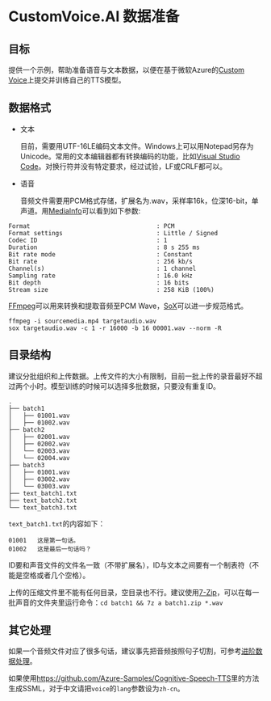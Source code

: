 # CustomVoice.AI 数据准备

## 目标

提供一个示例，帮助准备语音与文本数据，以便在基于微软Azure的[Custom Voice](https://customvoice.ai)上提交并训练自己的TTS模型。

## 数据格式

* 文本

  目前，需要用UTF-16LE编码文本文件。Windows上可以用Notepad另存为Unicode。常用的文本编辑器都有转换编码的功能，比如[Visual Studio Code](https://code.visualstudio.com)。对换行符并没有特定要求，经过试验，LF或CRLF都可以。

* 语音

  音频文件需要用PCM格式存储，扩展名为.wav，采样率16k，位深16-bit，单声道。用[MediaInfo](https://mediaarea.net/en/MediaInfo)可以看到如下参数:

```text
Format                                   : PCM
Format settings                          : Little / Signed
Codec ID                                 : 1
Duration                                 : 8 s 255 ms
Bit rate mode                            : Constant
Bit rate                                 : 256 kb/s
Channel(s)                               : 1 channel
Sampling rate                            : 16.0 kHz
Bit depth                                : 16 bits
Stream size                              : 258 KiB (100%)
```

  [FFmpeg](https://www.ffmpeg.org)可以用来转换和提取音频至PCM Wave，[SoX](http://sox.sourceforge.net)可以进一步规范格式。

```shell
ffmpeg -i sourcemedia.mp4 targetaudio.wav
sox targetaudio.wav -c 1 -r 16000 -b 16 00001.wav --norm -R
```

## 目录结构

建议分批组织和上传数据。上传文件的大小有限制，目前一批上传的录音最好不超过两个小时。模型训练的时候可以选择多批数据，只要没有重复ID。

```text
.
├── batch1
│   ├── 01001.wav
│   ├── 01002.wav
├── batch2
│   ├── 02001.wav
│   ├── 02002.wav
│   └── 02003.wav
│   └── 02004.wav
├── batch3
│   ├── 01001.wav
│   ├── 03002.wav
│   └── 03003.wav
├── text_batch1.txt
├── text_batch2.txt
└── text_batch3.txt
```

`text_batch1.txt`的内容如下：

```text
01001	这是第一句话。
01002	这是最后一句话吗？
```

ID要和声音文件的文件名一致（不带扩展名），ID与文本之间要有一个制表符（不能是空格或者几个空格）。

上传的压缩文件里不能有任何目录，空目录也不行。建议使用[7-Zip](https://www.7-zip.org)，可以在每一批声音的文件夹里运行命令：`cd batch1 && 7z a batch1.zip *.wav`

## 其它处理

如果一个音频文件对应了很多句话，建议事先把音频按照句子切割，可参考[进阶数据处理](code/README.md)。

如果使用<https://github.com/Azure-Samples/Cognitive-Speech-TTS>里的方法生成SSML，对于中文请把`voice`的`lang`参数设为`zh-cn`。
